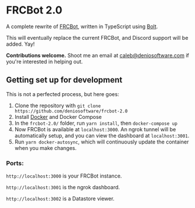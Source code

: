 # FRCBot 2.0

A complete rewrite of [FRCBot](https://github.com/deniosoftware/frcbot), written in TypeScript using [Bolt](https://slack.dev/bolt-js).

This will eventually replace the current FRCBot, and Discord support will be added. Yay!

**Contributions welcome.** Shoot me an email at caleb@deniosoftware.com if you're interested in helping out.

## Getting set up for development

This is not a perfected process, but here goes:

1. Clone the repository with `git clone https://github.com/deniosoftware/frcbot-2.0`
2. Install [Docker](https://docker.com) and Docker Compose
3. In the `frcbot-2.0/` folder, run `yarn install`, then `docker-compose up`
4. Now FRCBot is available at `localhost:3000`. An ngrok tunnel will be automatically setup, and you can view the dashboard at `localhost:3001`.
5. Run `yarn docker-autosync`, which will continuously update the container when you make changes.

### Ports:

`http://localhost:3000` is your FRCBot instance.

`http://localhost:3001` is the ngrok dashboard.

`http://localhost:3002` is a Datastore viewer.
